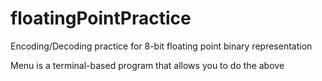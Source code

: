 # floatingPointPractice
Encoding/Decoding practice for 8-bit floating point binary representation

Menu is a terminal-based program that allows you to do the above
